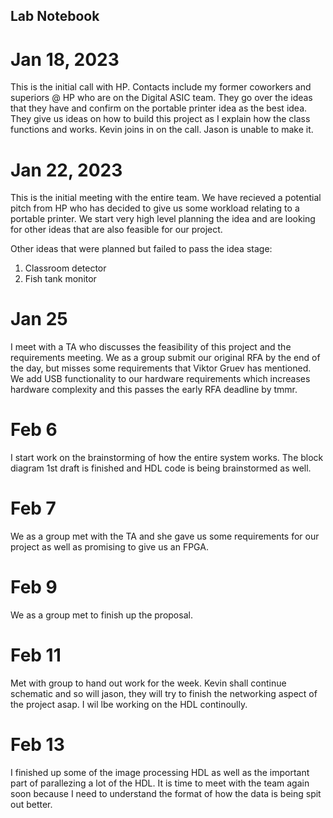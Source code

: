 ## Lab Notebook

# Jan 18, 2023

This is the initial call with HP. Contacts include my former coworkers and superiors @ HP who are on the Digital ASIC team. They go over the ideas that they have and confirm on the portable printer idea as the best idea. They give us ideas on how to build this project as I explain how the class functions and works. 
Kevin joins in on the call. Jason is unable to make it. 
# Jan 22, 2023 

This is the initial meeting with the entire team. We have recieved a potential pitch from HP who has decided to give us some workload relating to a portable printer. We start very high level planning the idea and are looking for other ideas that are also feasible for our project.

Other ideas that were planned but failed to pass the idea stage:

1. Classroom detector 
2. Fish tank monitor

# Jan 25

I meet with a TA who discusses the feasibility of this project and the requirements meeting. We as a group submit our original RFA by the end of the day, but misses some requirements that Viktor Gruev has mentioned. We add USB functionality to our hardware requirements which increases hardware complexity and this passes the early RFA deadline by tmmr. 


# Feb 6 

I start work on the brainstorming of how the entire system works. The block diagram 1st draft is finished and HDL code is being brainstormed as well. 


# Feb 7

We as a group met with the TA and she gave us some requirements for our project as well as promising to give us an FPGA.

# Feb 9
We as a group met to finish up the proposal.

# Feb 11 
Met with group to hand out work for the week. Kevin shall continue schematic and so will jason, they will try to finish the networking aspect of the project asap. I wil lbe working on the HDL continoully. 

# Feb 13

I finished up some of the image processing HDL as well as the important part of parallezing a lot of the HDL. It is time to meet with the team again soon because I need to understand the format of how the data is being spit out better. 